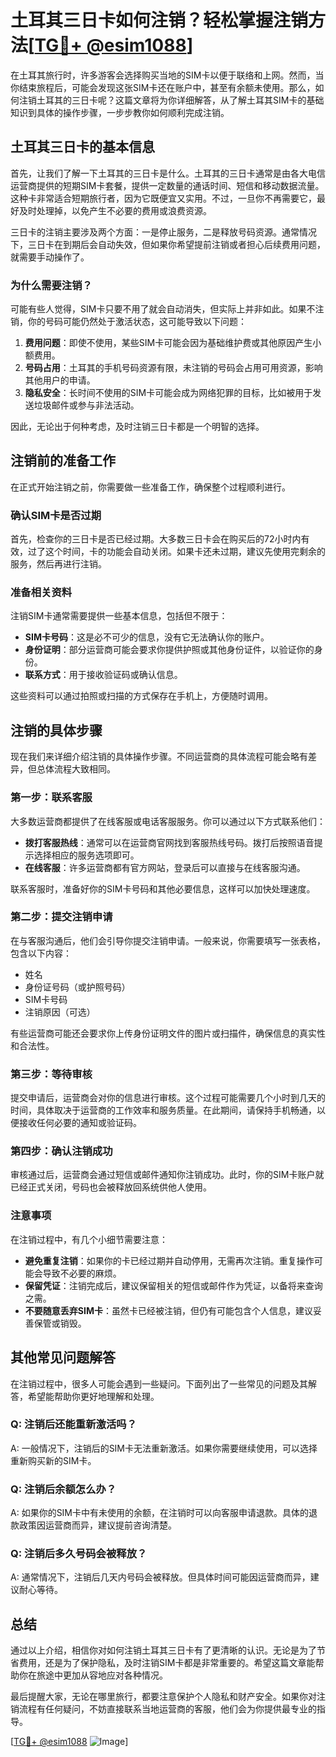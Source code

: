 # 土耳其三日卡如何注销？轻松掌握注销方法[[TG💪+ @esim1088](https://t.me/s/esim1088)]

在土耳其旅行时，许多游客会选择购买当地的SIM卡以便于联络和上网。然而，当你结束旅程后，可能会发现这张SIM卡还在账户中，甚至有余额未使用。那么，如何注销土耳其的三日卡呢？这篇文章将为你详细解答，从了解土耳其SIM卡的基础知识到具体的操作步骤，一步步教你如何顺利完成注销。

## 土耳其三日卡的基本信息

首先，让我们了解一下土耳其的三日卡是什么。土耳其的三日卡通常是由各大电信运营商提供的短期SIM卡套餐，提供一定数量的通话时间、短信和移动数据流量。这种卡非常适合短期旅行者，因为它既便宜又实用。不过，一旦你不再需要它，最好及时处理掉，以免产生不必要的费用或浪费资源。

三日卡的注销主要涉及两个方面：一是停止服务，二是释放号码资源。通常情况下，三日卡在到期后会自动失效，但如果你希望提前注销或者担心后续费用问题，就需要手动操作了。

### 为什么需要注销？

可能有些人觉得，SIM卡只要不用了就会自动消失，但实际上并非如此。如果不注销，你的号码可能仍然处于激活状态，这可能导致以下问题：

1. **费用问题**：即使不使用，某些SIM卡可能会因为基础维护费或其他原因产生小额费用。
2. **号码占用**：土耳其的手机号码资源有限，未注销的号码会占用可用资源，影响其他用户的申请。
3. **隐私安全**：长时间不使用的SIM卡可能会成为网络犯罪的目标，比如被用于发送垃圾邮件或参与非法活动。

因此，无论出于何种考虑，及时注销三日卡都是一个明智的选择。

## 注销前的准备工作

在正式开始注销之前，你需要做一些准备工作，确保整个过程顺利进行。

### 确认SIM卡是否过期

首先，检查你的三日卡是否已经过期。大多数三日卡会在购买后的72小时内有效，过了这个时间，卡的功能会自动关闭。如果卡还未过期，建议先使用完剩余的服务，然后再进行注销。

### 准备相关资料

注销SIM卡通常需要提供一些基本信息，包括但不限于：

- **SIM卡号码**：这是必不可少的信息，没有它无法确认你的账户。
- **身份证明**：部分运营商可能会要求你提供护照或其他身份证件，以验证你的身份。
- **联系方式**：用于接收验证码或确认信息。

这些资料可以通过拍照或扫描的方式保存在手机上，方便随时调用。

## 注销的具体步骤

现在我们来详细介绍注销的具体操作步骤。不同运营商的具体流程可能会略有差异，但总体流程大致相同。

### 第一步：联系客服

大多数运营商都提供了在线客服或电话客服服务。你可以通过以下方式联系他们：

- **拨打客服热线**：通常可以在运营商官网找到客服热线号码。拨打后按照语音提示选择相应的服务选项即可。
- **在线客服**：许多运营商都有官方网站，登录后可以直接与在线客服沟通。

联系客服时，准备好你的SIM卡号码和其他必要信息，这样可以加快处理速度。

### 第二步：提交注销申请

在与客服沟通后，他们会引导你提交注销申请。一般来说，你需要填写一张表格，包含以下内容：

- 姓名
- 身份证号码（或护照号码）
- SIM卡号码
- 注销原因（可选）

有些运营商可能还会要求你上传身份证明文件的图片或扫描件，确保信息的真实性和合法性。

### 第三步：等待审核

提交申请后，运营商会对你的信息进行审核。这个过程可能需要几个小时到几天的时间，具体取决于运营商的工作效率和服务质量。在此期间，请保持手机畅通，以便接收任何必要的通知或验证码。

### 第四步：确认注销成功

审核通过后，运营商会通过短信或邮件通知你注销成功。此时，你的SIM卡账户就已经正式关闭，号码也会被释放回系统供他人使用。

### 注意事项

在注销过程中，有几个小细节需要注意：

- **避免重复注销**：如果你的卡已经过期并自动停用，无需再次注销。重复操作可能会导致不必要的麻烦。
- **保留凭证**：注销完成后，建议保留相关的短信或邮件作为凭证，以备将来查询之需。
- **不要随意丢弃SIM卡**：虽然卡已经被注销，但仍有可能包含个人信息，建议妥善保管或销毁。

## 其他常见问题解答

在注销过程中，很多人可能会遇到一些疑问。下面列出了一些常见的问题及其解答，希望能帮助你更好地理解和处理。

### Q: 注销后还能重新激活吗？

A: 一般情况下，注销后的SIM卡无法重新激活。如果你需要继续使用，可以选择重新购买新的SIM卡。

### Q: 注销后余额怎么办？

A: 如果你的SIM卡中有未使用的余额，在注销时可以向客服申请退款。具体的退款政策因运营商而异，建议提前咨询清楚。

### Q: 注销后多久号码会被释放？

A: 通常情况下，注销后几天内号码会被释放。但具体时间可能因运营商而异，建议耐心等待。

## 总结

通过以上介绍，相信你对如何注销土耳其三日卡有了更清晰的认识。无论是为了节省费用，还是为了保护隐私，及时注销SIM卡都是非常重要的。希望这篇文章能帮助你在旅途中更加从容地应对各种情况。

最后提醒大家，无论在哪里旅行，都要注意保护个人隐私和财产安全。如果你对注销流程有任何疑问，不妨直接联系当地运营商的客服，他们会为你提供最专业的指导。

[[TG💪+ @esim1088](https://t.me/s/esim1088) ![Image](https://i.postimg.cc/4NQfJmqS/Snipaste-2025-05-13-00-14-12.png)]